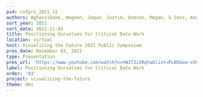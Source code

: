 ```yaml
---
pid: cnfprs_2021_12
authors: Aghassibake, Negeen, Joque, Justin, Ozeran, Megan, & Zoss, Angela
sort_year: 2021
sort_date: 2021-11-03
title: Positioning Ourselves for Critical Data Work
location: virtual
host: Visualizing the Future 2021 Public Symposium
pres_date: November 03, 2021
type: Presentation
pres_url: 'https://www.youtube.com/watch?v=YWJ7JiGRqtw&list=PLNSGxw-xV6Nfs2S3WSR_SPn5Of86YXPL3&index=1&t=360s'
label: Positioning Ourselves for Critical Data Work
order: '03'
project: visualizing-the-future
theme: dei
---
```

